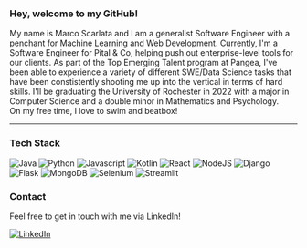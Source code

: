 ### Hey, welcome to my GitHub!
<p>
  My name is Marco Scarlata and I am a generalist Software Engineer with a penchant for Machine Learning and Web Development. Currently, I'm a Software Engineer for Pital & Co, helping push out enterprise-level tools for our clients. As part of the Top Emerging Talent program at Pangea, I've been able to experience a variety of different SWE/Data Science tasks that have been constistently shooting me up into the vertical in terms of hard skills. I'll be graduating the University of Rochester in 2022 with a major in Computer Science and a double minor in Mathematics and Psychology. <br/>
  On my free time, I love to swim and beatbox!
</p>

---

### Tech Stack

<p>
  <img alt="Java" src="https://img.shields.io/badge/java-%23ED8B00.svg?style=for-the-badge&logo=java&logoColor=white"/>
  <img alt="Python" src="https://img.shields.io/badge/Python-3776AB?logo=python&logoColor=white&style=for-the-badge" />
  <img alt="Javascript" src="https://img.shields.io/badge/JavaScript-F7DF1E?logo=JavaScript&logoColor=white&style=for-the-badge" />
  <img alt="Kotlin" src="https://img.shields.io/badge/kotlin-%230095D5.svg?style=for-the-badge&logo=kotlin&logoColor=white"/>
  <img alt="React" src="https://img.shields.io/badge/React-61DAFB?logo=react&logoColor=white&style=for-the-badge" />
  <img alt="NodeJS" src="https://img.shields.io/badge/NodeJS-339933?logo=Node.js&logoColor=white&style=for-the-badge" />
  <img alt="Django" src="https://img.shields.io/badge/Django-092E20?logo=django&logoColor=white&style=for-the-badge" />
  <img alt="Flask" src="https://img.shields.io/badge/Flask-FFFFFF?logo=flask&logoColor=black&style=for-the-badge" />
  <img alt="MongoDB" src="https://img.shields.io/badge/MongoDB-47A248?logo=mongodb&logoColor=white&style=for-the-badge" />
  <img alt="Selenium" src="https://img.shields.io/badge/Selenium-43B02A?style=for-the-badge&logo=Selenium&logoColor=white"/>
  <img alt="Streamlit" src="https://img.shields.io/badge/Streamlit-FF4B4B?style=for-the-badge&logo=Streamlit&logoColor=white"/>                        
</p>

### Contact

Feel free to get in touch with me via LinkedIn! 

<p>
  <a href="https://www.linkedin.com/in/marco-scarlata/">
    <img alt="LinkedIn" src="https://img.shields.io/badge/LinkedIn-0077B5?logo=LinkedIn&logoColor=white&style=for-the-badge" />
  </a>
</p>

